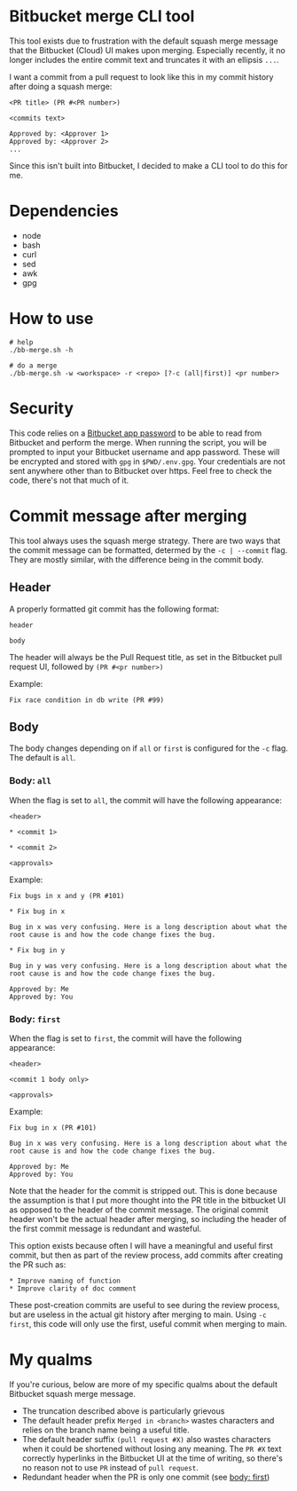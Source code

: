# Bitbucket merge CLI tool

This tool exists due to frustration with the default squash merge message that
the Bitbucket (Cloud) UI makes upon merging. Especially recently, it no longer
includes the entire commit text and truncates it with an ellipsis `...`.

I want a commit from a pull request to look like this in my commit history
after doing a squash merge:

```
<PR title> (PR #<PR number>)

<commits text>

Approved by: <Approver 1>
Approved by: <Approver 2>
...
```

Since this isn't built into Bitbucket, I decided to make a CLI tool to do this
for me.

# Dependencies

- node
- bash
- curl
- sed
- awk
- gpg

# How to use

```shell
# help
./bb-merge.sh -h

# do a merge
./bb-merge.sh -w <workspace> -r <repo> [?-c (all|first)] <pr number>
```

# Security

This code relies on a [Bitbucket app password](https://support.atlassian.com/bitbucket-cloud/docs/app-passwords/)
to be able to read from Bitbucket and perform the merge. When running the
script, you will be prompted to input your Bitbucket username and app password.
These will be encrypted and stored with `gpg` in `$PWD/.env.gpg`. Your
credentials are not sent anywhere other than to Bitbucket over https. Feel free
to check the code, there's not that much of it.

# Commit message after merging

This tool always uses the squash merge strategy. There are two ways that the
commit message can be formatted, determed by the `-c | --commit` flag. They are
mostly similar, with the difference being in the commit body.

## Header

A properly formatted git commit has the following format:

```
header

body
```

The header will always be the Pull Request title, as set in the Bitbucket pull
request UI, followed by `(PR #<pr number>)`

Example:

`Fix race condition in db write (PR #99)`

## Body

The body changes depending on if `all` or `first` is configured for the `-c` flag.
The default is `all`.

### Body: `all`

When the flag is set to `all`, the commit will have the following appearance:

```
<header>

* <commit 1>

* <commit 2>

<approvals>
```

Example:

```
Fix bugs in x and y (PR #101)

* Fix bug in x

Bug in x was very confusing. Here is a long description about what the
root cause is and how the code change fixes the bug.

* Fix bug in y

Bug in y was very confusing. Here is a long description about what the
root cause is and how the code change fixes the bug.

Approved by: Me
Approved by: You
```

### Body: `first`

When the flag is set to `first`, the commit will have the following appearance:

```
<header>

<commit 1 body only>

<approvals>
```

Example:

```
Fix bug in x (PR #101)

Bug in x was very confusing. Here is a long description about what the
root cause is and how the code change fixes the bug.

Approved by: Me
Approved by: You
```

Note that the header for the commit is stripped out. This is done because the
assumption is that I put more thought into the PR title in the bitbucket UI as
opposed to the header of the commit message. The original commit header won't
be the actual header after merging, so including the header of the first commit
message is redundant and wasteful.

This option exists because often I will have a meaningful and useful first
commit, but then as part of the review process, add commits after creating the
PR such as:

```
* Improve naming of function
* Improve clarity of doc comment
```

These post-creation commits are useful to see during the review process, but
are useless in the actual git history after merging to main. Using `-c first`,
this code will only use the first, useful commit when merging to main.

# My qualms

If you're curious, below are more of my specific qualms about the default
Bitbucket squash merge message.

- The truncation described above is particularly grievous
- The default header prefix `Merged in <branch>` wastes characters and relies
  on the branch name being a useful title.
- The default header suffix `(pull request #X)` also wastes characters when it
  could be shortened without losing any meaning. The `PR #X` text correctly
  hyperlinks in the Bitbucket UI at the time of writing, so there's no reason
  not to use `PR` instead of `pull request`.
- Redundant header when the PR is only one commit (see [body: first](#body-first))

